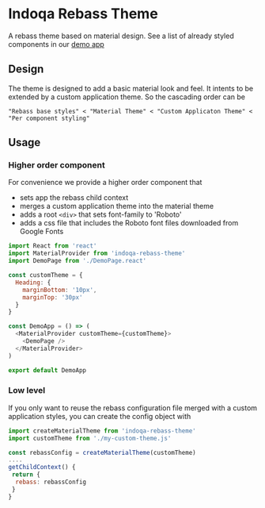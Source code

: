 # Indoqa Rebass Theme

A rebass theme based on material design. See a list of already styled components in our [demo app](https://indoqa.github.io/indoqa-rebass-theme/)

## Design

The theme is designed to add a basic material look and feel. It intents to be extended by a custom application theme. So the cascading order can be
```
"Rebass base styles" < "Material Theme" < "Custom Applicaton Theme" < "Per component styling"
```

## Usage

### Higher order component

For convenience we provide a higher order component that
  * sets app the rebass child context
  * merges a custom application theme into the material theme
  * adds a root `<div>` that sets font-family to 'Roboto'
  * adds a css file that includes the Roboto font files downloaded from Google Fonts

```javascript
import React from 'react'
import MaterialProvider from 'indoqa-rebass-theme'
import DemoPage from './DemoPage.react'

const customTheme = {
  Heading: {
    marginBottom: '10px',
    marginTop: '30px'
  }
}

const DemoApp = () => (
  <MaterialProvider customTheme={customTheme}>
    <DemoPage />
  </MaterialProvider>
)

export default DemoApp

```  

### Low level 

If you only want to reuse the rebass configuration file merged with a custom application styles, you can create the config object with 
```javascript
import createMaterialTheme from 'indoqa-rebass-theme'
import customTheme from './my-custom-theme.js'

const rebassConfig = createMaterialTheme(customTheme)
....
getChildContext() {
 return {
  rebass: rebassConfig
 }
}
```
